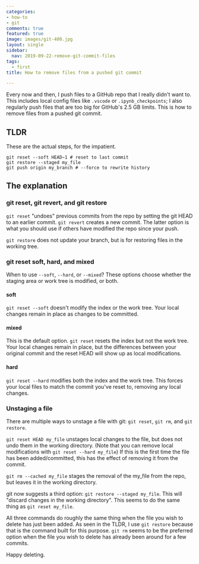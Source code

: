 ```yaml
---
categories:
- how-to
- git
comments: true
featured: true
image: images/git-400.jpg
layout: single
sidebar:
  nav: 2019-09-22-remove-git-commit-files
tags:
  - first
title: How to remove files from a pushed git commit

---
```


Every now and then, I push files to a GitHub repo that I really didn't want to. This includes local config files like `.vscode` or `.ipynb_checkpoints`; I also regularly push files that are too big for GitHub's 2.5 GB limits. This is how to remove files from a pushed git commit.

## TLDR

These are the actual steps, for the impatient.

```console
git reset --soft HEAD~1 # reset to last commit
git restore --staged my_file
git push origin my_branch # --force to rewrite history
```

## The explanation

### git reset,  git revert, and git restore

`git reset` "undoes" previous commits from the repo by setting the git HEAD to an earlier commit. `git revert` creates a new commit. The latter option is what you should use if others have modified the repo since your push.

`git restore` does not update your branch, but is for restoring files in the working tree. 

### git reset soft, hard, and mixed

When to use `--soft`, `--hard`, or `--mixed`? These options choose whether the staging area or work tree is modified, or both.

#### soft

`git reset --soft` doesn't modify the index or the work tree. Your local changes remain in place as changes to be committed.

#### mixed

This is the default option. `git reset` resets the index but not the work tree. Your local changes remain in place, but the differences between your original commit and the reset HEAD will show up as local modifications. 

#### hard

`git reset --hard` modifies both the index and the work tree. This forces your local files to match the commit you've reset to, removing any local changes. 

### Unstaging a file

There are multiple ways to unstage a file with git: `git reset`, `git rm`, and `git restore`. 

`git reset HEAD my_file` unstages local changes to the file, but does not undo them in the working directory. (Note that you can remove local modifications with `git reset --hard my_file`) If this is the first time the file has been added/committed, this has the effect of removing it from the commit.

`git rm --cached my_file` stages the removal of the my_file from the repo, but leaves it in the working directory. 

git now suggests a third option: `git restore --staged my_file`. This will "discard changes in the working directory". This seems to do the same thing as `git reset my_file`.

All three commands do roughly the same thing when the file you wish to delete has just been added. As seen in the TLDR, I use `git restore` because that is the command built for this purpose. `git rm` seems to be the preferred option when the file you wish to delete has already been around for a few commits.

Happy deleting.